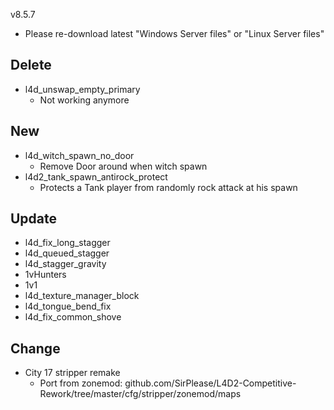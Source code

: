 v8.5.7

* Please re-download latest "Windows Server files" or "Linux Server files"

## Delete
* l4d_unswap_empty_primary
	* Not working anymore

## New
* l4d_witch_spawn_no_door
	* Remove Door around when witch spawn
* l4d2_tank_spawn_antirock_protect
	* Protects a Tank player from randomly rock attack at his spawn

## Update
* l4d_fix_long_stagger
* l4d_queued_stagger
* l4d_stagger_gravity
* 1vHunters
* 1v1
* l4d_texture_manager_block
* l4d_tongue_bend_fix
* l4d_fix_common_shove

## Change
* City 17 stripper remake
	* Port from zonemod: github.com/SirPlease/L4D2-Competitive-Rework/tree/master/cfg/stripper/zonemod/maps





